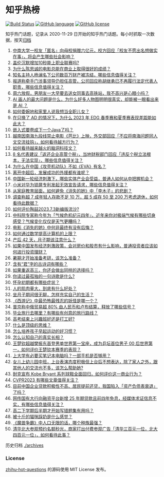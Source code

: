 # 知乎热榜
[![Build Status](https://github.com/ToWeLong/zhihu-hot-questions/workflows/CI/badge.svg)](https://github.com/ToWeLong/zhihu-hot-questions/actions)
[![GitHub language](https://img.shields.io/badge/language-golang-orange.svg)](https://golang.org/)
[![GitHub license](https://img.shields.io/github/license/ToWeLong/zhihu-hot-questions)](https://github.com/ToWeLong/zhihu-hot-questions/blob/main/LICENSE)

知乎热门话题，记录从 2020-11-29 日开始的知乎热门话题。每小时抓取一次数据，按天[归档](./archives)

<!-- BEGIN -->

1. [中南大学一校友「匿名」向母校捐赠六亿元，校方回应「校友不愿出名想做实在事」，将会产生哪些社会影响？](https://www.zhihu.com/question/610238278)
1. [盖伦沉默增加10秒能上职业联赛吗?](https://www.zhihu.com/question/610089911)
1. [为什么陈思诚的电影总能在商业上取得很好的成绩？](https://www.zhihu.com/question/609609362)
1. [知名主持人杨澜名下公司数百万财产被冻结，哪些信息值得关注？](https://www.zhihu.com/question/610235048)
1. [报道称牵手门涉事领导仍担任高管，公司回应称胡继勇已不再履行法定代表人职责，哪些信息值得关注？](https://www.zhihu.com/question/610320361)
1. [周六放假，男朋友一大早要去送女同事去高铁站，我不高兴是心眼小吗？](https://www.zhihu.com/question/609749261)
1. [AI 画人的最大问题是什么，为什么好多人物图明明很真实，却能被一眼看出来是 AI ？](https://www.zhihu.com/question/603331907)
1. [如何委婉地和家里人说我想当全职儿女？](https://www.zhihu.com/question/593083416)
1. [在只换了 AD 的情况下，为什么 2023 年 EDG 春季赛和夏季赛表现差距能如此大？](https://www.zhihu.com/question/610380860)
1. [嵌入式要卷成下一个Java了吗？](https://www.zhihu.com/question/596543159)
1. [越南因南海九段线禁止电影《芭比》上映，外交部回应「不应将南海问题同人文交流挂钩」，如何看待越方行为？](https://www.zhihu.com/question/610272972)
1. [如何看待越来越火的脑洞科技文？](https://www.zhihu.com/question/610238188)
1. [8 名代表建议「返还企业高管个税」，当地财税部门回应「违反个税立法根本，无法实现」，哪些信息值得关注？](https://www.zhihu.com/question/610431175)
1. [为什么在中国《攻壳机动队》不如《EVA》有名？](https://www.zhihu.com/question/26993363)
1. [离开中超后，发展成功的外援都有谁呢？](https://www.zhihu.com/question/609811992)
1. [中国新一轮经济刺激下，哪些实体产业会受益，普通人如何从中把握机会？](https://www.zhihu.com/question/609607019)
1. [小米对华为锁屏专利发起无效宣告请求，哪些信息值得关注？](https://www.zhihu.com/question/610265154)
1. [从家庭教育层面，如何避免《消失的她》中「李木子」的悲剧？](https://www.zhihu.com/question/608438944)
1. [调查称超 7 成年轻人存款不足 10 万，超 5 成存 50 至 200 万考虑退休，如何看待此数据？](https://www.zhihu.com/question/610224300)
1. [如何评价陶喆2023.7.3新编版流沙?](https://www.zhihu.com/question/610076115)
1. [中科院专家称今年为「气候危机纪元四年」，近年来你对极端气候有哪些切身感受？气候变化仅仅是天气更糟吗？](https://www.zhihu.com/question/610257552)
1. [电影《消失的她》中何非最终有没有后悔？](https://www.zhihu.com/question/609142385)
1. [如何通过数学提高计算机的上限？](https://www.zhihu.com/question/609687031)
1. [产后 42 天，月子期该注意什么？](https://www.zhihu.com/question/559984130)
1. [如果中国发布经济刺激政策，会对房价和股市有什么影响，普通投资者应该如何进行投资理财？](https://www.zhihu.com/question/609606887)
1. [暑期才开始准备考研，该怎么准备？](https://www.zhihu.com/question/606071787)
1. [含有“君”字的古诗词有哪些？](https://www.zhihu.com/question/610268512)
1. [如果重返高三，你还会做出同样的选择吗？](https://www.zhihu.com/question/610417806)
1. [你读过最孤独的一句诗歌是什么?](https://www.zhihu.com/question/610441950)
1. [怀孕初期都有哪些症状？](https://www.zhihu.com/question/446095968)
1. [人的肌肉量大，到底有什么好处？](https://www.zhihu.com/question/594887230)
1. [坐月子期间很无聊，怎样充实自己的生活？](https://www.zhihu.com/question/539447473)
1. [《西游记》中最恐怖最残忍的妖怪是哪一个？](https://www.zhihu.com/question/414657464)
1. [普京称中俄贸易超 80% 由人民币和卢布结算，释放了哪些信号？](https://www.zhihu.com/question/610356466)
1. [毕业旅行去哪里？有哪些有创意的旅行路线？](https://www.zhihu.com/question/605984395)
1. [高考结束上兴趣班好还是打工好?](https://www.zhihu.com/question/610249499)
1. [什么是顶级的思维？](https://www.zhihu.com/question/525200257)
1. [怎么培养孩子早起运动的好习惯？](https://www.zhihu.com/question/608409746)
1. [怎么认知自己的真实长相？](https://www.zhihu.com/question/325038574)
1. [王楚钦超越樊振东首登男单世界第一宝座，成为乒坛首位男子 00 后世界第一，如何评价王楚钦本赛季的表现？](https://www.zhihu.com/question/610241030)
1. [上大学有必要买笔记本电脑吗？一部手机是否够用？](https://www.zhihu.com/question/610344393)
1. [女儿上幼儿园中班，上台表演态度积极但上台后不想表达，除了家人之外，跟其他人的交流也不多，该怎么帮助她?](https://www.zhihu.com/question/562693066)
1. [耐克宣布 Kobe Bryant 系列球鞋全面回归，如何评价这一商业行为？](https://www.zhihu.com/question/610236585)
1. [CVPR2023 有哪些文章值得关注？](https://www.zhihu.com/question/586899546)
1. [目前中国企业贷款积极性不高、居民提前还贷，我国陷入「资产负债表衰退」了吗？](https://www.zhihu.com/question/610066945)
1. [网传国有大行向融资平台新增 25 年期贷款且前四年免息，经媒体求证信息不实，有哪些信息值得关注？](https://www.zhihu.com/question/610426814)
1. [高二下学期后半期才开始写错题集有用吗？](https://www.zhihu.com/question/603289205)
1. [被十斤的猫咪踩奶是什么感觉？](https://www.zhihu.com/question/608568925)
1. [《魔兽争霸》中人口无限的话，哪个种族最强？](https://www.zhihu.com/question/610240433)
1. [清华北大参观预约名额秒光，商家打出付费参观广告「清华三百元一位，北大四百元一位」，如何看待此事？](https://www.zhihu.com/question/610246099)

<!-- END -->

历史归档 [./archives](./archives)


### License
[zhihu-hot-questions](https://github.com/towelong/zhihu-hot-questions) 的源码使用 MIT License 发布。